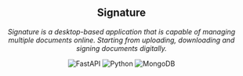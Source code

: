 <br/>
<br/>
<br/>

<div align="center">
  <h2 align="center"> <strong>Signature</strong> </h2>
  <p align="center"> <em>Signature is a desktop-based application that is capable of managing multiple documents online. Starting from uploading, downloading and signing documents digitally.</em> </p>

  ![FastAPI](https://img.shields.io/badge/FastAPI-005571?style=for-the-badge&logo=fastapi)
  ![Python](https://img.shields.io/badge/python-3670A0?style=for-the-badge&logo=python&logoColor=ffdd54)
  ![MongoDB](https://img.shields.io/badge/MongoDB-%234ea94b.svg?style=for-the-badge&logo=mongodb&logoColor=white)
</div>
